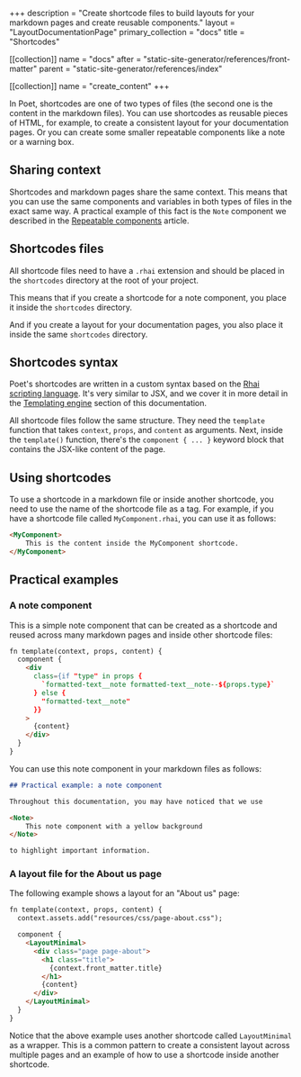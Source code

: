 +++
description = "Create shortcode files to build layouts for your markdown pages and create reusable components."
layout = "LayoutDocumentationPage"
primary_collection = "docs"
title = "Shortcodes"

[[collection]]
name = "docs"
after = "static-site-generator/references/front-matter"
parent = "static-site-generator/references/index"

[[collection]]
name = "create_content"
+++

In Poet, shortcodes are one of two types of files (the second one is the content in the markdown files). You can use shortcodes as reusable pieces of HTML, for example, to create a consistent layout for your documentation pages. Or you can create some smaller repeatable components like a note or a warning box.

## Sharing context

Shortcodes and markdown pages share the same context. This means that you can use the same components and variables in both types of files in the exact same way. A practical example of this fact is the `Note` component we described in the [Repeatable components](static-site-generator/building-blocks/repeatable-components) article.

## Shortcodes files

All shortcode files need to have a `.rhai` extension and should be placed in the `shortcodes` directory at the root of your project. 

This means that if you create a shortcode for a note component, you place it inside the `shortcodes` directory.

And if you create a layout for your documentation pages, you also place it inside the same `shortcodes` directory.

## Shortcodes syntax

Poet's shortcodes are written in a custom syntax based on the [Rhai scripting language](https://rhai.rs/). It's very similar to JSX, and we cover it in more detail in the [Templating engine](templating-engine/what-are-rhai-components) section of this documentation.

All shortcode files follow the same structure. They need the `template` function that takes `context`, `props`, and `content` as arguments. Next, inside the `template()` function, there's the `component { ... }` keyword block that contains the JSX-like content of the page.

## Using shortcodes

To use a shortcode in a markdown file or inside another shortcode, you need to use the name of the shortcode file as a tag. For example, if you have a shortcode file called `MyComponent.rhai`, you can use it as follows:

```markdown
<MyComponent>
    This is the content inside the MyComponent shortcode.
</MyComponent>
```

## Practical examples

### A note component

This is a simple note component that can be created as a shortcode and reused across many markdown pages and inside other shortcode files:

```html label:"rhai"
fn template(context, props, content) {
  component {
    <div
      class={if "type" in props {
        `formatted-text__note formatted-text__note--${props.type}`
      } else {
        "formatted-text__note"
      }}
    >
      {content}
    </div>
  }
}
```

You can use this note component in your markdown files as follows:

```markdown
## Practical example: a note component

Throughout this documentation, you may have noticed that we use 

<Note> 
    This note component with a yellow background
</Note>

to highlight important information.
```

### A layout file for the About us page

The following example shows a layout for an "About us" page:

```html label:"rhai"
fn template(context, props, content) {
  context.assets.add("resources/css/page-about.css");

  component {
    <LayoutMinimal>
      <div class="page page-about">
        <h1 class="title">
          {context.front_matter.title}
        </h1>
        {content}
      </div>
    </LayoutMinimal>
  }
}
```

Notice that the above example uses another shortcode called `LayoutMinimal` as a wrapper. This is a common pattern to create a consistent layout across multiple pages and an example of how to use a shortcode inside another shortcode.

